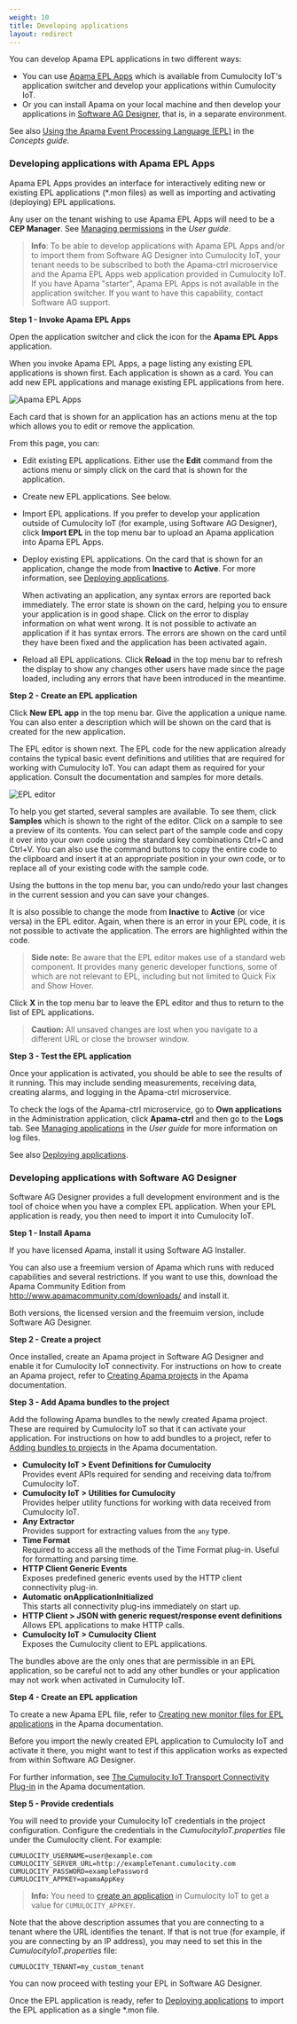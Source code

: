 ```yaml
---
weight: 10
title: Developing applications
layout: redirect
---
```


You can develop Apama EPL applications in two different ways:

* You can use [Apama EPL Apps](#apama-epl-apps) which is available from Cumulocity IoT's application switcher and develop your applications within Cumulocity IoT.
* Or you can install Apama on your local machine and then develop your applications in [Software AG Designer](#sag-designer), that is, in a separate environment.

See also [Using the Apama Event Processing Language (EPL)](/guides/concepts/realtime/#using-epl) in the *Concepts guide*.

### <a name="apama-epl-apps"></a>Developing applications with Apama EPL Apps

Apama EPL Apps provides an interface for interactively editing new or existing EPL applications (\*.mon files) as well as importing and activating (deploying) EPL applications. 

Any user on the tenant wishing to use Apama EPL Apps will need to be a **CEP Manager**. See [Managing permissions](/guides/users-guide/administration/#managing-permissions) in the *User guide*.

> **Info**: To be able to develop applications with Apama EPL Apps and/or to import them from Software AG Designer into Cumulocity IoT, your tenant needs to be subscribed to both the Apama-ctrl microservice and the Apama EPL Apps web application provided in Cumulocity IoT. If you have Apama "starter", Apama EPL Apps is not available in the application switcher. If you want to have this capability, contact Software AG support.

**Step 1 - Invoke Apama EPL Apps**

Open the application switcher and click the icon for the **Apama EPL Apps** application.

When you invoke Apama EPL Apps, a page listing any existing EPL applications is shown first. Each application is shown as a card. You can add new EPL applications and manage existing EPL applications from here.

![Apama EPL Apps](/images/apama/apama-epl-apps-cards.png)

<!--we'll need an up-to-date screenshot later, with the correct icon at the top, some nice names and descriptions on the cards, and at least one card showing an error--> 

Each card that is shown for an application has an actions menu at the top which allows you to edit or remove the application.

From this page, you can:

* Edit existing EPL applications. Either use the **Edit** command from the actions menu or simply click on the card that is shown for the application. 

* Create new EPL applications. See below.

* Import EPL applications. If you prefer to develop your application outside of Cumulocity IoT (for example, using Software AG Designer), click **Import EPL** in the top menu bar to upload an Apama application into Apama EPL Apps.

* Deploy existing EPL applications. On the card that is shown for an application, change the mode from **Inactive** to **Active**. For more information, see [Deploying applications](/guides/apama/analytics-introduction/#deploying-apps).

    When activating an application, any syntax errors are reported back immediately. The error state is shown on the card, helping you to ensure your application is in good shape. Click on the error to display information on what went wrong. It is not possible to activate an application if it has syntax errors. The errors are shown on the card until they have been fixed and the application has been activated again.

* Reload all EPL applications. Click **Reload** in the top menu bar to refresh the display to show any changes other users have made since the page loaded, including any errors that have been introduced in the meantime.

**Step 2 - Create an EPL application**

Click **New EPL app** in the top menu bar. Give the application a unique name. You can also enter a description which will be shown on the card that is created for the new application. 

The EPL editor is shown next. The EPL code for the new application already contains the typical basic event definitions and utilities that are required for working with Cumulocity IoT. You can adapt them as required for your application. Consult the documentation and samples for more details.

![EPL editor](/images/apama/apama-epl-apps-editor.png)

<!--we'll need an up-to-date screenshot later, with the correct icon at the top, and with appropriate content in the editor--> 

To help you get started, several samples are available. To see them, click **Samples** which is shown to the right of the editor. Click on a sample to see a preview of its contents. You can select part of the sample code and copy it over into your own code using the standard key combinations Ctrl+C and Ctrl+V. You can also use the command buttons to copy the entire code to the clipboard and insert it at an appropriate position in your own code, or to replace all of your existing code with the sample code. 

Using the buttons in the top menu bar, you can undo/redo your last changes in the current session and you can save your changes.

It is also possible to change the mode from **Inactive** to **Active** (or vice versa) in the EPL editor. Again, when there is an error in your EPL code, it is not possible to activate the application. The errors are highlighted within the code.

> **Side note:** Be aware that the EPL editor makes use of a standard web component. It provides many generic developer functions, some of which are not relevant to EPL, including but not limited to Quick Fix and Show Hover.

Click **X** in the top menu bar to leave the EPL editor and thus to return to the list of EPL applications.

<!--I wanted to use ""/images/apama/apama-epl-apps-exit-button.png", but it looks like it's not possible to define inline images. This is shown in a line of its own. So I'm using the bold X instead.-->

> **Caution:**  All unsaved changes are lost when you navigate to a different URL or close the browser window.

**Step 3 - Test the EPL application**

Once your application is activated, you should be able to see the results of it running. This may include sending measurements, receiving data, creating alarms, and logging in the Apama-ctrl microservice. 

To check the logs of the Apama-ctrl microservice, go to **Own applications** in the Administration application, click **Apama-ctrl** and then go to the **Logs** tab. See [Managing applications](/guides/users-guide/administration/#managing-applications) in the *User guide* for more information on log files.

See also [Deploying applications](/guides/apama/analytics-introduction/#deploying-apps).

### <a name="sag-designer"></a>Developing applications with Software AG Designer

Software AG Designer provides a full development environment and is the tool of choice when you have a complex EPL application. When your EPL application is ready, you then need to import it into Cumulocity IoT.

**Step 1 - Install Apama**

If you have licensed Apama, install it using Software AG Installer.

You can also use a freemium version of Apama which runs with reduced capabilities and several restrictions. If you want to use this, download the Apama Community Edition from http://www.apamacommunity.com/downloads/ and install it. 

Both versions, the licensed version and the freemuim version, include Software AG Designer.

**Step 2 - Create a project**

Once installed, create an Apama project in Software AG Designer and enable it for Cumulocity IoT connectivity. For instructions on how to create an Apama project, refer to [Creating Apama projects](https://documentation.softwareag.com/onlinehelp/Rohan/Apama/v10-5/apama10-5/apama-webhelp/index.html#page/apama-webhelp%2FWIZARD_NEW_APAMA_PROJECT.html) in the Apama documentation.

**Step 3 - Add Apama bundles to the project**

Add the following Apama bundles to the newly created Apama project. These are required by Cumulocity IoT so that it can activate your application. For instructions on how to add bundles to a project, refer to [Adding bundles to projects](https://documentation.softwareag.com/onlinehelp/Rohan/Apama/v10-5/apama10-5/apama-webhelp/index.html#page/apama-webhelp%2Fco-UsiApaStu_adding_bundles_to_projects.html) in the Apama documentation.

* **Cumulocity IoT > Event Definitions for Cumulocity** <br>
Provides event APIs required for sending and receiving data to/from Cumulocity IoT.
* **Cumulocity IoT > Utilities for Cumulocity** <br>
Provides helper utility functions for working with data received from Cumulocity IoT.
* **Any Extractor** <br>
Provides support for extracting values from the `any` type.
* **Time Format** <br>
Required to access all the methods of the Time Format plug-in. Useful for formatting and parsing time.
* **HTTP Client Generic Events** <br>
Exposes predefined generic events used by the HTTP client connectivity plug-in.
* **Automatic onApplicationInitialized**<br>
This starts all connectivity plug-ins immediately on start up.
* **HTTP Client > JSON with generic request/response event definitions**<br>Allows EPL applications to make HTTP calls.
* **Cumulocity IoT > Cumulocity Client**<br>Exposes the Cumulocity client to EPL applications.

The bundles above are the only ones that are permissible in an EPL application, so be careful not to add any other bundles or your application may not work when activated in Cumulocity IoT.

**Step 4 - Create an EPL application**

To create a new Apama EPL file, refer to [Creating new monitor files for EPL applications](https://documentation.softwareag.com/onlinehelp/Rohan/Apama/v10-5/apama10-5/apama-webhelp/index.html#page/apama-webhelp%2FWIZARD_NEW_MONITORSCRIPT.html) in the Apama documentation. 

Before you import the newly created EPL application to Cumulocity IoT and activate it there, you might want to test if this application works as expected from within Software AG Designer.

For further information, see [The Cumulocity IoT Transport Connectivity Plug-in](https://documentation.softwareag.com/onlinehelp/Rohan/Apama/v10-5/apama10-5/apama-webhelp/index.html#page/apama-webhelp%2Fco-ConApaAppToExtCom_the_cumulocity_connectivity_plug_in.html) in the Apama documentation.

**Step 5 - Provide credentials**

You will need to provide your Cumulocity IoT credentials in the project configuration. Configure the credentials in the *CumulocityIoT.properties* file under the Cumulocity client. For example:

```
CUMULOCITY_USERNAME=user@example.com 
CUMULOCITY_SERVER_URL=http://exampleTenant.cumulocity.com 
CUMULOCITY_PASSWORD=examplePassword 
CUMULOCITY_APPKEY=apamaAppKey
```

>**Info:** You need to [create an application](/guides/users-guide/administration#managing-applications) in Cumulocity IoT to get a value for `CUMULOCITY_APPKEY`.

Note that the above description assumes that you are connecting to a tenant where the URL identifies the tenant. If that is not true (for example, if you are connecting by an IP address), you may need to set this in the *CumulocityIoT.properties* file: 

```
CUMULOCITY_TENANT=my_custom_tenant
```

You can now proceed with testing your EPL in Software AG Designer.

Once the EPL application is ready, refer to [Deploying applications](/guides/apama/analytics-introduction/#deploying-apps) to import the EPL application as a single \*.mon file.
